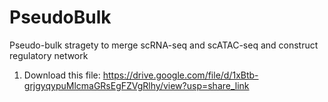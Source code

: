 # PseudoBulk
Pseudo-bulk stragety to merge scRNA-seq and scATAC-seq and construct regulatory network

1. Download this file: https://drive.google.com/file/d/1xBtb-grjgyqypuMlcmaGRsEgFZVgRlhy/view?usp=share_link
